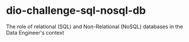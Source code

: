 # dio-challenge-sql-nosql-db
The role of relational (SQL) and Non-Relational (NoSQL) databases in the Data Engineer's context

